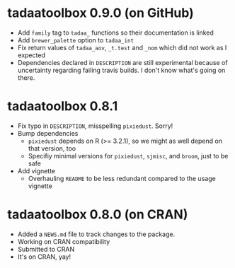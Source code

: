 # tadaatoolbox 0.9.0 (on GitHub)

* Add `family` tag to `tadaa_` functions so their documentation is linked
* Add `brewer_palette` option to `tadaa_int`
* Fix return values of `tadaa_aov`, `_t.test` and `_nom` which did not work as I expected
* Dependencies declared in `DESCRIPTION` are still experimental because of uncertainty regarding failing travis builds. I don't know what's going on there.

# tadaatoolbox 0.8.1

* Fix typo in `DESCRIPTION`, misspelling `pixiedust`. Sorry!
* Bump dependencies
    - `pixiedust` depends on R (>= 3.2.1), so we might as well depend on that version, too
    - Specifiy minimal versions for `pixiedust`, `sjmisc`, and `broom`, just to be safe
* Add vignette
    - Overhauling `README` to be less redundant compared to the usage vignette

# tadaatoolbox 0.8.0 (on CRAN)

* Added a `NEWS.md` file to track changes to the package.
* Working on CRAN compatibility
* Submitted to CRAN
* It's on CRAN, yay!
